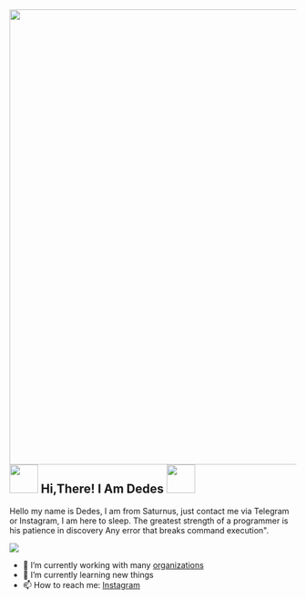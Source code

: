 <h2> <img src="https://i.pinimg.com/originals/84/c4/97/84c49797233cf38289e7961f9930f1e1.gif" width="800" /> 
<br> <img src="https://i.gifer.com/origin/cf/cffb69dea8656d32c4760a7edb2a435e_w200.gif" width="50" center > Hi,There!  I Am Dedes <img src="https://i.gifer.com/origin/72/729b9c34d591753e02fed6837e3235e4_w200.gif" width="50" /> </h2>

Hello my name is Dedes, I am from Saturnus, just contact me via Telegram or Instagram,
I am here to sleep.
The greatest strength of a programmer is his patience in discovery
Any error that breaks command execution".

<img src="https://i.pinimg.com/originals/49/cd/d8/49cdd838e8c6d7fe5e2dd55deead5567.gif">

- 🔭 I’m currently working with many [organizations](https://coconut.or.id/contact)
- 🌱 I’m currently learning new things
- 📫 How to reach me: [Instagram](https://www.instagram.com/syahrul_rmdhnn/)
